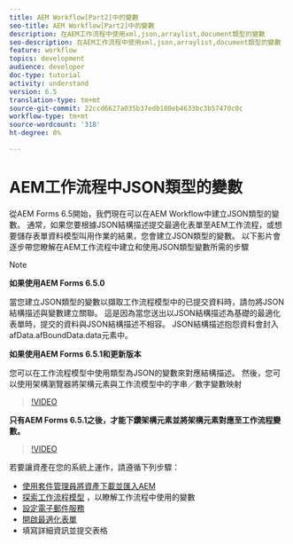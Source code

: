 ```yaml
---
title: AEM Workflow[Part2]中的變數
seo-title: AEM Workflow[Part2]中的變數
description: 在AEM工作流程中使用xml,json,arraylist,document類型的變數
seo-description: 在AEM工作流程中使用xml,json,arraylist,document類型的變數
feature: workflow
topics: development
audience: developer
doc-type: tutorial
activity: understand
version: 6.5
translation-type: tm+mt
source-git-commit: 22ccd6627a035b37edb180eb4633bc3b57470c0c
workflow-type: tm+mt
source-wordcount: '318'
ht-degree: 0%

---
```


# AEM工作流程中JSON類型的變數

從AEM Forms 6.5開始，我們現在可以在AEM Workflow中建立JSON類型的變數。 通常，如果您要根據JSON結構描述提交最適化表單至AEM工作流程，或想要儲存表單資料模型叫用作業的結果，您會建立JSON類型的變數。 以下影片會逐步帶您瞭解在AEM工作流程中建立和使用JSON類型變數所需的步驟
>[!NOTE]

**如果使用AEM Forms 6.5.0**

當您建立JSON類型的變數以擷取工作流程模型中的已提交資料時，請勿將JSON結構描述與變數建立關聯。 這是因為當您送出以JSON結構描述為基礎的最適化表單時，提交的資料與JSON結構描述不相容。 JSON結構描述抱怨資料會封入afData.afBoundData.data元素中。

**如果使用AEM Forms 6.5.1和更新版本**

您可以在工作流程模型中使用類型為JSON的變數來對應結構描述。 然後，您可以使用架構瀏覽器將架構元素與工作流模型中的字串／數字變數映射

>[!VIDEO](https://video.tv.adobe.com/v/26444?quality=12&learn=on)

**只有AEM Forms 6.5.1之後，才能下鑽架構元素並將架構元素對應至工作流程變數。**

>[!VIDEO](https://video.tv.adobe.com/v/28097?quality=12&learn=on)

若要讓資產在您的系統上運作，請遵循下列步驟：

* [使用套件管理員將資產下載並匯入AEM](assets/jsonandstringvariable.zip)
* [探索工作流程模型](http://localhost:4502/editor.html/conf/global/settings/workflow/models/jsonvariable.html) ，以瞭解工作流程中使用的變數
* [設定電子郵件服務](https://helpx.adobe.com/experience-manager/6-5/sites/administering/using/notification.html#ConfiguringtheMailService)
* [開啟最適化表單](http://localhost:4502/content/dam/formsanddocuments/afbasedonjson/jcr:content?wcmmode=disabled)
* 填寫詳細資訊並提交表格
